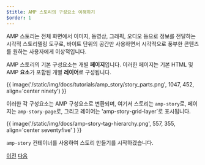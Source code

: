 ```yaml
---
$title: AMP 스토리의 구성요소 이해하기
$order: 1
---
```


AMP 스토리는 전체 화면에서 이미지, 동영상, 그래픽, 오디오 등으로 정보를 전달하는 시각적 스토리텔링 도구로, 바이트 단위의 공간만 사용하면서 시각적으로 풍부한 콘텐츠를 원하는 사용자에게 이상적입니다.  

AMP 스토리의 기본 구성요소는 개별 **페이지**입니다. 이러한 페이지는 기본 HTML 및 AMP **요소**가 포함된 개별 **레이어**로 구성됩니다.

{{ image('/static/img/docs/tutorials/amp_story/story_parts.png', 1047, 452, align='center ninety') }}

이러한 각 구성요소는 AMP 구성요소로 변환되며, 여기서 스토리는 `amp-story`로, 페이지는 `amp-story-page`로, 그리고 레이어는 'amp-story-grid-layer`로 표시됩니다.

{{ image('/static/img/docs/amp-story-tag-hierarchy.png', 557, 355, align='center seventyfive' ) }}

`amp-story` 컨테이너를 사용하여 스토리 만들기를 시작하겠습니다.

<div class="prev-next-buttons">
  <a class="button prev-button" href="/ko/docs/getting_started/visual_story/setting_up.html"><span class="arrow-prev">이전</span></a>
  <a class="button next-button" href="/ko/docs/getting_started/visual_story/start_story.html"><span class="arrow-next">다음</span></a>
</div>
